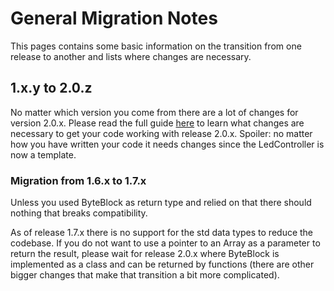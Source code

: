 # General Migration Notes

This pages contains some basic information on the transition from one release to another and lists where changes are necessary.

## 1.x.y to 2.0.z

No matter which version you come from there are a lot of changes for version 2.0.x.
Please read the full guide [here](1.x.y_to_2.0.z.md) to learn what changes are necessary to get your code working with release 2.0.x.
Spoiler: no matter how you have written your code it needs changes since the LedController is now a template.

### Migration from 1.6.x to 1.7.x

Unless you used ByteBlock as return type and relied on that there should nothing that breaks compatibility.

As of release 1.7.x there is no support for the std data types to reduce the codebase.
If you do not want to use a pointer to an Array as a parameter to return the result, please wait for release 2.0.x where ByteBlock is implemented as a class and can be returned by functions (there are other bigger changes that make that transition a bit more complicated).
